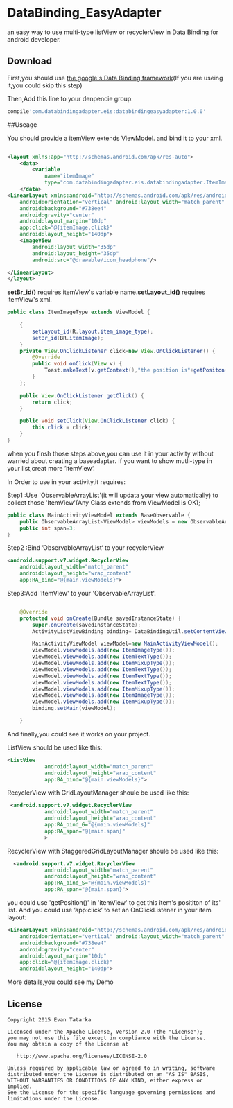 # DataBinding_EasyAdapter
an easy way to use multi-type listView or recyclerView in Data Binding for android developer.
## Download
First,you should use [the google's Data Binding framework](https://developer.android.com/tools/data-binding/guide.html)(If you are useing it,you could skip this step)

Then,Add this line to your denpencie group:

```groovy
compile'com.databindingadapter.eis:databindingeasyadapter:1.0.0'
```

##Useage

You should provide a itemView extends ViewModel. and bind it to your xml.


```xml

<layout xmlns:app="http://schemas.android.com/apk/res-auto">
    <data>
        <variable
            name="itemImage"
            type="com.databindingadapter.eis.databindingadapter.ItemImageType"/>
    </data>
<LinearLayout xmlns:android="http://schemas.android.com/apk/res/android"
    android:orientation="vertical" android:layout_width="match_parent"
    android:background="#738ee4"
    android:gravity="center"
    android:layout_margin="10dp"
    app:click="@{itemImage.click}"
    android:layout_height="140dp">
    <ImageView
        android:layout_width="35dp"
        android:layout_height="35dp"
        android:src="@drawable/icon_headphone"/>

</LinearLayout>
</layout>

```
**setBr_id()** requires itemView's variable name.**setLayout_id()** requires itemView's xml.
```java
public class ItemImageType extends ViewModel {
    
    {
        setLayout_id(R.layout.item_image_type);
        setBr_id(BR.itemImage);
    }
    private View.OnClickListener click=new View.OnClickListener() {
        @Override
        public void onClick(View v) {
            Toast.makeText(v.getContext(),"the position is"+getPositon(),Toast.LENGTH_SHORT).show();
        }
    };

    public View.OnClickListener getClick() {
        return click;
    }

    public void setClick(View.OnClickListener click) {
        this.click = click;
    }
}
```
when you finsh those steps above,you can use it in your activity without warried about creating a baseadapter.
If you want to show mutli-type in your list,creat more ’itemView‘.

In Order to use in your activity,it requires:

Step1 :Use 'ObservableArrayList'(it will updata your view automatically) to collcet those 'ItemView'(Any Class extends from ViewModel is OK);
```java
public class MainActivityViewModel extends BaseObservable {
    public ObservableArrayList<ViewModel> viewModels = new ObservableArrayList<>();
    public int span=3;
}
```

Step2 :Bind ’ObservableArrayList‘ to your recyclerView

```xml
<android.support.v7.widget.RecyclerView
    android:layout_width="match_parent"
    android:layout_height="wrap_content"
    app:RA_bind="@{main.viewModels}">
```

Step3:Add 'ItemView' to your 'ObservableArrayList'.

```java

    @Override
    protected void onCreate(Bundle savedInstanceState) {
        super.onCreate(savedInstanceState);
        ActivityListViewBinding binding= DataBindingUtil.setContentView(this,R.layout.activity_list_view);

        MainActivityViewModel viewModel=new MainActivityViewModel();
        viewModel.viewModels.add(new ItemImageType());
        viewModel.viewModels.add(new ItemTextType());
        viewModel.viewModels.add(new ItemMixupType());
        viewModel.viewModels.add(new ItemTextType());
        viewModel.viewModels.add(new ItemTextType());
        viewModel.viewModels.add(new ItemTextType());
        viewModel.viewModels.add(new ItemMixupType());
        viewModel.viewModels.add(new ItemImageType());
        viewModel.viewModels.add(new ItemMixupType());
        binding.setMain(viewModel);

    }
```

And finally,you could see it works on your project.

ListView should be used like this:
```xml
<ListView
            android:layout_width="match_parent"
            android:layout_height="wrap_content"
            app:BA_bind="@{main.viewModels}">
```

RecyclerView with GridLayoutManager shoule be used like this:

```xml
 <android.support.v7.widget.RecyclerView
            android:layout_width="match_parent"
            android:layout_height="wrap_content"
            app:RA_bind_G="@{main.viewModels}"
            app:RA_span="@{main.span}"
            >
```
RecyclerView with StaggeredGridLayoutManager shoule be used like this:

```xml
  <android.support.v7.widget.RecyclerView
            android:layout_width="match_parent"
            android:layout_height="wrap_content"
            app:RA_bind_S="@{main.viewModels}"
            app:RA_span="@{main.span}">
```

you could use 'getPosition()' in 'itemView' to get this item's posititon of its' list.
And you could use ’app:click’ to set an OnClickListener in your item layout:
```xml
<LinearLayout xmlns:android="http://schemas.android.com/apk/res/android"
    android:orientation="vertical" android:layout_width="match_parent"
    android:background="#738ee4"
    android:gravity="center"
    android:layout_margin="10dp"
    app:click="@{itemImage.click}"
    android:layout_height="140dp">
```

More details,you could see my Demo

## License

    Copyright 2015 Evan Tatarka

    Licensed under the Apache License, Version 2.0 (the "License");
    you may not use this file except in compliance with the License.
    You may obtain a copy of the License at

       http://www.apache.org/licenses/LICENSE-2.0

    Unless required by applicable law or agreed to in writing, software
    distributed under the License is distributed on an "AS IS" BASIS,
    WITHOUT WARRANTIES OR CONDITIONS OF ANY KIND, either express or implied.
    See the License for the specific language governing permissions and
    limitations under the License.
